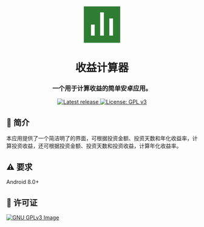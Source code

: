 <div align="center">
<img src="app/src/main/ic_launcher-playstore.png" width="100" height="100" alt="Earnings">

# 收益计算器

### 一个用于计算收益的简单安卓应用。

<a href="https://github.com/qoanty/Earnings/releases/latest">
      <img alt="Latest release" src="https://img.shields.io/github/v/release/qoanty/Earnings.svg?color=blue&logo=github&style=for-the-badge">
</a>
<a href="LICENSE">
      <img alt="License: GPL v3" src="https://img.shields.io/badge/License-GPLv3-blue.svg?style=for-the-badge">
</a>

<div align="left">

## 📝 简介

本应用提供了一个简洁明了的界面，可根据投资金额、投资天数和年化收益率，计算投资收益，还可根据投资金额、投资天数和投资收益，计算年化收益率。

## ⚠️ 要求

Android 8.0+

## 📄 许可证

[![GNU GPLv3 Image](https://www.gnu.org/graphics/gplv3-127x51.png)](http://www.gnu.org/licenses/gpl-3.0.en.html)

</div>
</div>

